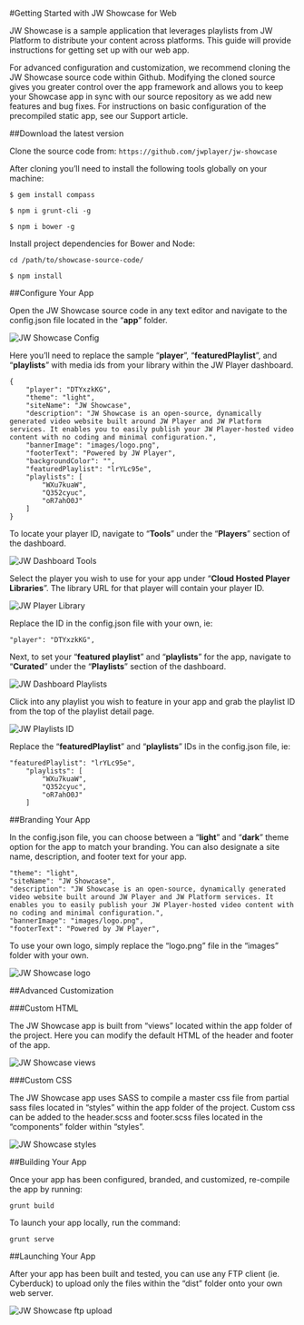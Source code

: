 #Getting Started with JW Showcase for Web

JW Showcase is a sample application that leverages playlists from JW Platform to distribute your content across platforms. This guide will provide instructions for getting set up with our web app.

For advanced configuration and customization, we recommend cloning the JW Showcase source code within Github. Modifying the cloned source gives you greater control over the app framework and allows you to keep your Showcase app in sync with our source repository as we add new features and bug fixes. For instructions on basic configuration of the precompiled static app, see our Support article.

##Download the latest version

Clone the source code from: `https://github.com/jwplayer/jw-showcase`


After cloning you’ll need to install the following tools globally on your machine:

`$ gem install compass`

`$ npm i grunt-cli -g`

`$ npm i bower -g`

Install project dependencies for Bower and Node:

`cd /path/to/showcase-source-code/`

`$ npm install`

##Configure Your App

Open the JW Showcase source code in any text editor and navigate to the config.json file located in the “**app**” folder.

![JW Showcase Config](/images/text-editor-config-json.png)

Here you’ll need to replace the sample “**player**”, “**featuredPlaylist**”, and “**playlists**” with media ids from your library within the JW Player dashboard.

    {
	    "player": "DTYxzkKG",
	    "theme": "light",
	    "siteName": "JW Showcase",
	    "description": "JW Showcase is an open-source, dynamically generated video website built around JW Player and JW Platform services. It enables you to easily publish your JW Player-hosted video content with no coding and minimal configuration.",
	    "bannerImage": "images/logo.png",
	    "footerText": "Powered by JW Player",
	    "backgroundColor": "",
	    "featuredPlaylist": "lrYLc95e",
	    "playlists": [
	        "WXu7kuaW",
	        "Q352cyuc",
	        "oR7ahO0J"
	    ]
    }

To locate your player ID, navigate to “**Tools**” under the “**Players**” section of the dashboard.

![JW Dashboard Tools](/images/dashboard-tools.png)

Select the player you wish to use for your app under “**Cloud Hosted Player Libraries**”. The library URL for that player will contain your player ID.

![JW Player Library](/images/cloud-hosted-player-library.png)

Replace the ID in the config.json file with your own, ie:

    "player": "DTYxzkKG",

Next, to set your “**featured playlist**” and “**playlists**” for the app, navigate to “**Curated**” under the “**Playlists**” section of the dashboard.

![JW Dashboard Playlists](/images/dashboard-playlists.png)

Click into any playlist you wish to feature in your app and grab the playlist ID from the top of the playlist detail page.

![JW Playlists ID](/images/playlist-id.png)

Replace the “**featuredPlaylist**” and “**playlists**” IDs in the config.json file, ie:

    "featuredPlaylist": "lrYLc95e",
	    "playlists": [
	        "WXu7kuaW",
	        "Q352cyuc",
	        "oR7ahO0J"
	    ]

##Branding Your App

In the config.json file, you can choose between a “**light**” and “**dark**” theme option for the app to match your branding. You can also designate a site name, description, and footer text for your app.

    "theme": "light",
    "siteName": "JW Showcase",
    "description": "JW Showcase is an open-source, dynamically generated video website built around JW Player and JW Platform services. It enables you to easily publish your JW Player-hosted video content with no coding and minimal configuration.",
    "bannerImage": "images/logo.png",
    "footerText": "Powered by JW Player",

To use your own logo, simply replace the “logo.png” file in the “images” folder with your own.

![JW Showcase logo](/images/text-editor-logo.png)

##Advanced Customization

###Custom HTML

The JW Showcase app is built from “views” located within the app folder of the project. Here you can modify the default HTML of the header and footer of the app. 

![JW Showcase views](/images/text-editor-views.png)

###Custom CSS

The JW Showcase app uses SASS to compile a master css file from partial sass files located in “styles” within the app folder of the project. Custom css can be added to the header.scss and footer.scss files located in the “components” folder within “styles”.

![JW Showcase styles](/images/text-editor-styles.png)

##Building Your App

Once your app has been configured, branded, and customized, re-compile the app by running:

`grunt build`

To launch your app locally, run the command:

`grunt serve`

##Launching Your App

After your app has been built and tested, you can use any FTP client (ie. Cyberduck) to upload only the files within the “dist” folder onto your own web server.

![JW Showcase ftp upload](/images/ftp-file-upload.png)


